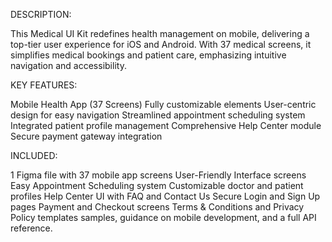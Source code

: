 DESCRIPTION: 

This Medical UI Kit redefines health management on mobile, delivering a top-tier user experience for iOS and Android. With 37 medical screens, it simplifies medical bookings and patient care, emphasizing intuitive navigation and accessibility.



KEY FEATURES:

Mobile Health App (37 Screens)
Fully customizable elements
User-centric design for easy navigation
Streamlined appointment scheduling system
Integrated patient profile management
Comprehensive Help Center module
Secure payment gateway integration


INCLUDED:

1 Figma file with 37 mobile app screens
User-Friendly Interface screens
Easy Appointment Scheduling system
Customizable doctor and patient profiles
Help Center UI with FAQ and Contact Us
Secure Login and Sign Up pages
Payment and Checkout screens
Terms & Conditions and Privacy Policy templates
samples, guidance on mobile development, and a full API reference.
